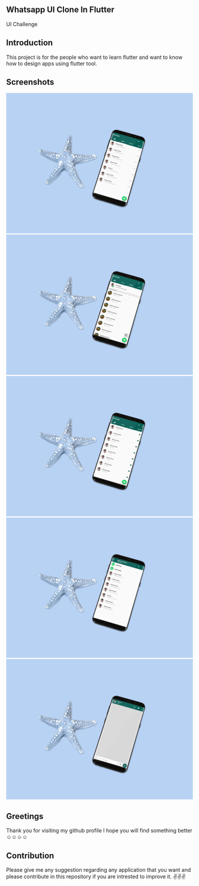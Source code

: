 ## Whatsapp UI Clone In Flutter 

UI Challenge

## Introduction

This project is for the people who want to learn flutter and want to know how to design apps using flutter tool.

## Screenshots
![Chat Tab Screen](https://github.com/mmodi97/whatsappui_clone/blob/master/lib/Screenshots/smartphone-mockup-with-sea-star.png?raw=true "Homescreen")
![Status Tab Screen](https://github.com/mmodi97/whatsappui_clone/blob/master/lib/Screenshots/smartphone-mockup-with-sea-star%20(1).png?raw=true)
![Calls Tab Screen](https://github.com/mmodi97/whatsappui_clone/blob/master/lib/Screenshots/smartphone-mockup-with-sea-star%20(2).png?raw=true)
![Select Contact](https://github.com/mmodi97/whatsappui_clone/blob/master/lib/Screenshots/smartphone-mockup-with-sea-star%20(3).png?raw=true)
![Chat Screen](https://github.com/mmodi97/whatsappui_clone/blob/master/lib/Screenshots/smartphone-mockup-with-sea-star%20(4).png?raw=true)

## Greetings
Thank you for visiting my github profile I hope you will find something better ☺️☺️☺️☺️

## Contribution
Please give me any suggestion regarding any application that you want and please contribute in this repository if you are intrested to improve it. ✌️✌️✌️
